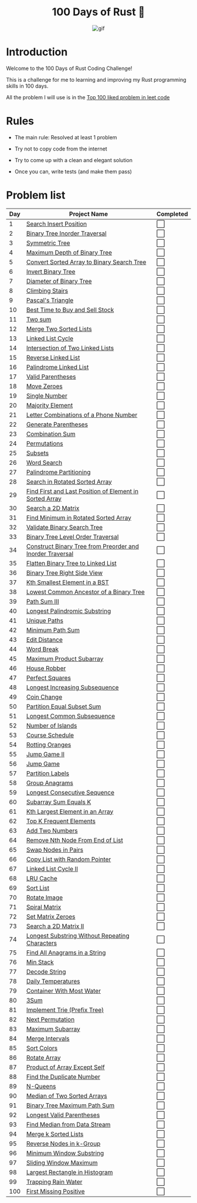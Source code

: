 <h1 align="center">100 Days of Rust 🦀 </h1>
<p align="center">
<img width="" src="https://media4.giphy.com/media/RbDKaczqWovIugyJmW/giphy.gif?cid=ecf05e4796b9znwjl0zqxljtzh2xe4yer17y5oojmj5kztep&rid=giphy.gif&ct=g" align="center" alt="gif" />
</p>

# Introduction

Welcome to the 100 Days of Rust Coding Challenge!

This is a challenge for me to learning and improving my Rust programming skills in 100 days.

All the problem I will use is in the [Top 100 liked problem in leet code](https://leetcode.com/studyplan/top-100-liked/)

# Rules

- The main rule: Resolved at least 1 problem

- Try not to copy code from the internet

- Try to come up with a clean and elegant solution

- Once you can, write tests (and make them pass)

# Problem list

| Day | Project Name                                                                                                                                                                                            | Completed            |
| --- | ------------------------------------------------------------------------------------------------------------------------------------------------------------------------------------------------------- | -------------------- |
| 1   | [Search Insert Position](https://leetcode.com/problems/search-insert-position/description/?envType=study-plan-v2&envId=top-100-liked)                                                                   | :white_large_square: |
| 2   | [Binary Tree Inorder Traversal](https://leetcode.com/problems/binary-tree-inorder-traversal/description/?envType=study-plan-v2&envId=top-100-liked)                                                     | :white_large_square: |
| 3   | [Symmetric Tree](https://leetcode.com/problems/symmetric-tree/description/?envType=study-plan-v2&envId=top-100-liked)                                                                                   | :white_large_square: |
| 4   | [Maximum Depth of Binary Tree](https://leetcode.com/problems/maximum-depth-of-binary-tree/?envType=study-plan-v2&envId=top-100-liked)                                                                   | :white_large_square: |
| 5   | [Convert Sorted Array to Binary Search Tree](https://leetcode.com/problems/convert-sorted-array-to-binary-search-tree/?envType=study-plan-v2&envId=top-100-liked)                                       | :white_large_square: |
| 6   | [Invert Binary Tree](https://leetcode.com/problems/invert-binary-tree/?envType=study-plan-v2&envId=top-100-liked)                                                                                       | :white_large_square: |
| 7   | [Diameter of Binary Tree](https://leetcode.com/problems/diameter-of-binary-tree/description/?envType=study-plan-v2&envId=top-100-liked)                                                                 | :white_large_square: |
| 8   | [Climbing Stairs](https://leetcode.com/problems/climbing-stairs/?envType=study-plan-v2&envId=top-100-liked)                                                                                             | :white_large_square: |
| 9   | [Pascal's Triangle](https://leetcode.com/problems/pascals-triangle/description/?envType=study-plan-v2&envId=top-100-liked)                                                                              | :white_large_square: |
| 10  | [Best Time to Buy and Sell Stock](https://leetcode.com/problems/best-time-to-buy-and-sell-stock/description/?envType=study-plan-v2&envId=top-100-liked)                                                 | :white_large_square: |
| 11  | [Two sum](https://leetcode.com/problems/two-sum/?envType=study-plan-v2&envId=top-100-liked)                                                                                                             | :white_large_square: |
| 12  | [Merge Two Sorted Lists](https://leetcode.com/problems/merge-two-sorted-lists/?envType=study-plan-v2&envId=top-100-liked)                                                                               | :white_large_square: |
| 13  | [Linked List Cycle](https://leetcode.com/problems/linked-list-cycle/?envType=study-plan-v2&envId=top-100-liked)                                                                                         | :white_large_square: |
| 14  | [Intersection of Two Linked Lists](https://leetcode.com/problems/intersection-of-two-linked-lists/?envType=study-plan-v2&envId=top-100-liked)                                                           | :white_large_square: |
| 15  | [Reverse Linked List](https://leetcode.com/problems/reverse-linked-list/description/?envType=study-plan-v2&envId=top-100-liked)                                                                         | :white_large_square: |
| 16  | [Palindrome Linked List](https://leetcode.com/problems/palindrome-linked-list/description/?envType=study-plan-v2&envId=top-100-liked)                                                                   | :white_large_square: |
| 17  | [Valid Parentheses](https://leetcode.com/problems/valid-parentheses/description/?envType=study-plan-v2&envId=top-100-liked)                                                                             | :white_large_square: |
| 18  | [Move Zeroes](https://leetcode.com/problems/move-zeroes/description/?envType=study-plan-v2&envId=top-100-liked)                                                                                         | :white_large_square: |
| 19  | [Single Number](https://leetcode.com/problems/single-number/description/?envType=study-plan-v2&envId=top-100-liked)                                                                                     | :white_large_square: |
| 20  | [Majority Element](https://leetcode.com/problems/majority-element/description/?envType=study-plan-v2&envId=top-100-liked)                                                                               | :white_large_square: |
| 21  | [Letter Combinations of a Phone Number](https://leetcode.com/problems/letter-combinations-of-a-phone-number/description/?envType=study-plan-v2&envId=top-100-liked)                                     | :white_large_square: |
| 22  | [Generate Parentheses](https://leetcode.com/problems/generate-parentheses/description/?envType=study-plan-v2&envId=top-100-liked)                                                                       | :white_large_square: |
| 23  | [Combination Sum](https://leetcode.com/problems/combination-sum/?envType=study-plan-v2&envId=top-100-liked)                                                                                             | :white_large_square: |
| 24  | [Permutations](https://leetcode.com/problems/permutations/?envType=study-plan-v2&envId=top-100-liked)                                                                                                   | :white_large_square: |
| 25  | [Subsets](https://leetcode.com/problems/subsets/description/?envType=study-plan-v2&envId=top-100-liked)                                                                                                 | :white_large_square: |
| 26  | [Word Search](https://leetcode.com/problems/word-search/?envType=study-plan-v2&envId=top-100-liked)                                                                                                     | :white_large_square: |
| 27  | [Palindrome Partitioning](https://leetcode.com/problems/palindrome-partitioning/?envType=study-plan-v2&envId=top-100-liked)                                                                             | :white_large_square: |
| 28  | [Search in Rotated Sorted Array](https://leetcode.com/problems/search-in-rotated-sorted-array/?envType=study-plan-v2&envId=top-100-liked)                                                               | :white_large_square: |
| 29  | [Find First and Last Position of Element in Sorted Array](https://leetcode.com/problems/find-first-and-last-position-of-element-in-sorted-array/description/?envType=study-plan-v2&envId=top-100-liked) | :white_large_square: |
| 30  | [Search a 2D Matrix](https://leetcode.com/problems/search-a-2d-matrix/?envType=study-plan-v2&envId=top-100-liked)                                                                                       | :white_large_square: |
| 31  | [Find Minimum in Rotated Sorted Array](https://leetcode.com/problems/find-minimum-in-rotated-sorted-array/description/?envType=study-plan-v2&envId=top-100-liked)                                       | :white_large_square: |
| 32  | [Validate Binary Search Tree](https://leetcode.com/problems/validate-binary-search-tree/editorial/?envType=study-plan-v2&envId=top-100-liked)                                                           | :white_large_square: |
| 33  | [Binary Tree Level Order Traversal](https://leetcode.com/problems/binary-tree-level-order-traversal/?envType=study-plan-v2&envId=top-100-liked)                                                         | :white_large_square: |
| 34  | [Construct Binary Tree from Preorder and Inorder Traversal](https://leetcode.com/problems/construct-binary-tree-from-preorder-and-inorder-traversal/?envType=study-plan-v2&envId=top-100-liked)         | :white_large_square: |
| 35  | [Flatten Binary Tree to Linked List](https://leetcode.com/problems/flatten-binary-tree-to-linked-list/?envType=study-plan-v2&envId=top-100-liked)                                                       | :white_large_square: |
| 36  | [Binary Tree Right Side View](https://leetcode.com/problems/binary-tree-right-side-view/?envType=study-plan-v2&envId=top-100-liked)                                                                     | :white_large_square: |
| 37  | [Kth Smallest Element in a BST](https://leetcode.com/problems/kth-smallest-element-in-a-bst/?envType=study-plan-v2&envId=top-100-liked)                                                                 | :white_large_square: |
| 38  | [Lowest Common Ancestor of a Binary Tree](https://leetcode.com/problems/lowest-common-ancestor-of-a-binary-tree/?envType=study-plan-v2&envId=top-100-liked)                                             | :white_large_square: |
| 39  | [Path Sum III](https://leetcode.com/problems/path-sum-iii/description/?envType=study-plan-v2&envId=top-100-liked)                                                                                       | :white_large_square: |
| 40  | [Longest Palindromic Substring](https://leetcode.com/problems/longest-palindromic-substring/?envType=study-plan-v2&envId=top-100-liked)                                                                 | :white_large_square: |
| 41  | [Unique Paths](https://leetcode.com/problems/unique-paths/?envType=study-plan-v2&envId=top-100-liked)                                                                                                   | :white_large_square: |
| 42  | [Minimum Path Sum](https://leetcode.com/problems/minimum-path-sum/?envType=study-plan-v2&envId=top-100-liked)                                                                                           | :white_large_square: |
| 43  | [Edit Distance](https://leetcode.com/problems/edit-distance/?envType=study-plan-v2&envId=top-100-liked)                                                                                                 | :white_large_square: |
| 44  | [Word Break](https://leetcode.com/problems/word-break/?envType=study-plan-v2&envId=top-100-liked)                                                                                                       | :white_large_square: |
| 45  | [Maximum Product Subarray](https://leetcode.com/problems/maximum-product-subarray/?envType=study-plan-v2&envId=top-100-liked)                                                                           | :white_large_square: |
| 46  | [House Robber](https://leetcode.com/problems/house-robber/?envType=study-plan-v2&envId=top-100-liked)                                                                                                   | :white_large_square: |
| 47  | [Perfect Squares](https://leetcode.com/problems/perfect-squares/description/?envType=study-plan-v2&envId=top-100-liked)                                                                                 | :white_large_square: |
| 48  | [Longest Increasing Subsequence](https://leetcode.com/problems/longest-increasing-subsequence/?envType=study-plan-v2&envId=top-100-liked)                                                               | :white_large_square: |
| 49  | [Coin Change](https://leetcode.com/problems/coin-change/?envType=study-plan-v2&envId=top-100-liked)                                                                                                     | :white_large_square: |
| 50  | [Partition Equal Subset Sum](https://leetcode.com/problems/partition-equal-subset-sum/?envType=study-plan-v2&envId=top-100-liked)                                                                       | :white_large_square: |
| 51  | [Longest Common Subsequence](https://leetcode.com/problems/longest-common-subsequence/?envType=study-plan-v2&envId=top-100-liked)                                                                       | :white_large_square: |
| 52  | [Number of Islands](https://leetcode.com/problems/number-of-islands/?envType=study-plan-v2&envId=top-100-liked)                                                                                         | :white_large_square: |
| 53  | [Course Schedule](https://leetcode.com/problems/course-schedule/?envType=study-plan-v2&envId=top-100-liked)                                                                                             | :white_large_square: |
| 54  | [Rotting Oranges](https://leetcode.com/problems/rotting-oranges/?envType=study-plan-v2&envId=top-100-liked)                                                                                             | :white_large_square: |
| 55  | [Jump Game II](https://leetcode.com/problems/jump-game-ii/description/?envType=study-plan-v2&envId=top-100-liked)                                                                                       | :white_large_square: |
| 56  | [Jump Game](https://leetcode.com/problems/jump-game/?envType=study-plan-v2&envId=top-100-liked)                                                                                                         | :white_large_square: |
| 57  | [Partition Labels](https://leetcode.com/problems/partition-labels/?envType=study-plan-v2&envId=top-100-liked)                                                                                           | :white_large_square: |
| 58  | [Group Anagrams](https://leetcode.com/problems/group-anagrams/?envType=study-plan-v2&envId=top-100-liked)                                                                                               | :white_large_square: |
| 59  | [Longest Consecutive Sequence](https://leetcode.com/problems/longest-consecutive-sequence/?envType=study-plan-v2&envId=top-100-liked)                                                                   | :white_large_square: |
| 60  | [Subarray Sum Equals K](https://leetcode.com/problems/subarray-sum-equals-k/?envType=study-plan-v2&envId=top-100-liked)                                                                                 | :white_large_square: |
| 61  | [Kth Largest Element in an Array](https://leetcode.com/problems/kth-largest-element-in-an-array/?envType=study-plan-v2&envId=top-100-liked)                                                             | :white_large_square: |
| 62  | [Top K Frequent Elements](https://leetcode.com/problems/top-k-frequent-elements/description/?envType=study-plan-v2&envId=top-100-liked)                                                                 | :white_large_square: |
| 63  | [Add Two Numbers](https://leetcode.com/problems/add-two-numbers/description/?envType=study-plan-v2&envId=top-100-liked)                                                                                 | :white_large_square: |
| 64  | [Remove Nth Node From End of List](https://leetcode.com/problems/remove-nth-node-from-end-of-list/?envType=study-plan-v2&envId=top-100-liked)                                                           | :white_large_square: |
| 65  | [Swap Nodes in Pairs](https://leetcode.com/problems/swap-nodes-in-pairs/editorial/?envType=study-plan-v2&envId=top-100-liked)                                                                           | :white_large_square: |
| 66  | [Copy List with Random Pointer](https://leetcode.com/problems/copy-list-with-random-pointer/?envType=study-plan-v2&envId=top-100-liked)                                                                 | :white_large_square: |
| 67  | [Linked List Cycle II](https://leetcode.com/problems/linked-list-cycle-ii/?envType=study-plan-v2&envId=top-100-liked)                                                                                   | :white_large_square: |
| 68  | [LRU Cache](https://leetcode.com/problems/lru-cache/?envType=study-plan-v2&envId=top-100-liked)                                                                                                         | :white_large_square: |
| 69  | [Sort List](https://leetcode.com/problems/sort-list/?envType=study-plan-v2&envId=top-100-liked)                                                                                                         | :white_large_square: |
| 70  | [Rotate Image](https://leetcode.com/problems/rotate-image/?envType=study-plan-v2&envId=top-100-liked)                                                                                                   | :white_large_square: |
| 71  | [Spiral Matrix](https://leetcode.com/problems/spiral-matrix/description/?envType=study-plan-v2&envId=top-100-liked)                                                                                     | :white_large_square: |
| 72  | [Set Matrix Zeroes](https://leetcode.com/problems/set-matrix-zeroes/?envType=study-plan-v2&envId=top-100-liked)                                                                                         | :white_large_square: |
| 73  | [Search a 2D Matrix II](https://leetcode.com/problems/search-a-2d-matrix-ii/?envType=study-plan-v2&envId=top-100-liked)                                                                                 | :white_large_square: |
| 74  | [Longest Substring Without Repeating Characters](https://leetcode.com/problems/longest-substring-without-repeating-characters/?envType=study-plan-v2&envId=top-100-liked)                               | :white_large_square: |
| 75  | [Find All Anagrams in a String](https://leetcode.com/problems/find-all-anagrams-in-a-string/?envType=study-plan-v2&envId=top-100-liked)                                                                 | :white_large_square: |
| 76  | [Min Stack](https://leetcode.com/problems/min-stack/?envType=study-plan-v2&envId=top-100-liked)                                                                                                         | :white_large_square: |
| 77  | [Decode String](https://leetcode.com/problems/decode-string/description/?envType=study-plan-v2&envId=top-100-liked)                                                                                     | :white_large_square: |
| 78  | [Daily Temperatures](https://leetcode.com/problems/daily-temperatures/description/?envType=study-plan-v2&envId=top-100-liked)                                                                           | :white_large_square: |
| 79  | [Container With Most Water](https://leetcode.com/problems/container-with-most-water/?envType=study-plan-v2&envId=top-100-liked)                                                                         | :white_large_square: |
| 80  | [3Sum](https://leetcode.com/problems/3sum/?envType=study-plan-v2&envId=top-100-liked)                                                                                                                   | :white_large_square: |
| 81  | [Implement Trie (Prefix Tree)](https://leetcode.com/problems/implement-trie-prefix-tree/?envType=study-plan-v2&envId=top-100-liked)                                                                     | :white_large_square: |
| 82  | [Next Permutation](https://leetcode.com/problems/next-permutation/?envType=study-plan-v2&envId=top-100-liked)                                                                                           | :white_large_square: |
| 83  | [Maximum Subarray](https://leetcode.com/problems/maximum-subarray/?envType=study-plan-v2&envId=top-100-liked)                                                                                           | :white_large_square: |
| 84  | [Merge Intervals](https://leetcode.com/problems/merge-intervals/?envType=study-plan-v2&envId=top-100-liked)                                                                                             | :white_large_square: |
| 85  | [Sort Colors](https://leetcode.com/problems/sort-colors/?envType=study-plan-v2&envId=top-100-liked)                                                                                                     | :white_large_square: |
| 86  | [Rotate Array](https://leetcode.com/problems/rotate-array/description/?envType=study-plan-v2&envId=top-100-liked)                                                                                       | :white_large_square: |
| 87  | [Product of Array Except Self](https://leetcode.com/problems/product-of-array-except-self/?envType=study-plan-v2&envId=top-100-liked)                                                                   | :white_large_square: |
| 88  | [Find the Duplicate Number](https://leetcode.com/problems/find-the-duplicate-number/?envType=study-plan-v2&envId=top-100-liked)                                                                         | :white_large_square: |
| 89  | [N-Queens](https://leetcode.com/problems/n-queens/?envType=study-plan-v2&envId=top-100-liked)                                                                                                           | :white_large_square: |
| 90  | [Median of Two Sorted Arrays](https://leetcode.com/problems/median-of-two-sorted-arrays/?envType=study-plan-v2&envId=top-100-liked)                                                                     | :white_large_square: |
| 91  | [Binary Tree Maximum Path Sum](https://leetcode.com/problems/binary-tree-maximum-path-sum/description/?envType=study-plan-v2&envId=top-100-liked)                                                       | :white_large_square: |
| 92  | [Longest Valid Parentheses](https://leetcode.com/problems/longest-valid-parentheses/?envType=study-plan-v2&envId=top-100-liked)                                                                         | :white_large_square: |
| 93  | [Find Median from Data Stream](https://leetcode.com/problems/find-median-from-data-stream/?envType=study-plan-v2&envId=top-100-liked)                                                                   | :white_large_square: |
| 94  | [Merge k Sorted Lists](https://leetcode.com/problems/merge-k-sorted-lists/?envType=study-plan-v2&envId=top-100-liked)                                                                                   | :white_large_square: |
| 95  | [Reverse Nodes in k-Group](https://leetcode.com/problems/reverse-nodes-in-k-group/?envType=study-plan-v2&envId=top-100-liked)                                                                           | :white_large_square: |
| 96  | [Minimum Window Substring](https://leetcode.com/problems/minimum-window-substring/?envType=study-plan-v2&envId=top-100-liked)                                                                           | :white_large_square: |
| 97  | [Sliding Window Maximum](https://leetcode.com/problems/sliding-window-maximum/?envType=study-plan-v2&envId=top-100-liked)                                                                               | :white_large_square: |
| 98  | [Largest Rectangle in Histogram](https://leetcode.com/problems/largest-rectangle-in-histogram/?envType=study-plan-v2&envId=top-100-liked)                                                               | :white_large_square: |
| 99  | [Trapping Rain Water](https://leetcode.com/problems/trapping-rain-water/?envType=study-plan-v2&envId=top-100-liked)                                                                                     | :white_large_square: |
| 100 | [First Missing Positive](https://leetcode.com/problems/first-missing-positive/?envType=study-plan-v2&envId=top-100-liked)                                                                               | :white_large_square: |
